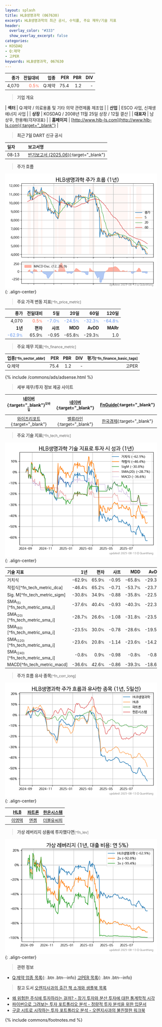 ```yaml
---
layout: splash
title: HLB생명과학 (067630)
excerpt: HLB생명과학의 최근 공시, 수익률, 주요 재무/기술 지표
header:
  overlay_color: "#333"
  show_overlay_excerpt: false
categories:
- KOSDAQ
- Q:제약
- 고PER
keywords: HLB생명과학, 067630
---
```


| **종가** | **전일대비** | **업종** | **PER** | **PBR** | **DIV** |
| -------: | -----------: | -------: | ------: | ------: | ------: |
| 4,070 | <span style="color: tomato">0.5<small>%</small></span> | Q:제약 | 75.4 | 1.2 | - |

<!-- more -->


> **기업 개요**<a id="company"></a>

| <span style="white-space:nowrap;">**섹터**</span> | Q:제약 / 의료용품 및 기타 의약 관련제품 제조업 |
| <span style="white-space:nowrap;">**산업**</span> | ESCO 사업, 신재생에너지 사업 |
| <span style="white-space:nowrap;">**상장**</span> | KOSDAQ / 2008년 11월 25일 상장 / 12월 결산 |
| <span style="white-space:nowrap;">**대표자**</span> | 남상우, 한용해(각자대표) |
| <span style="white-space:nowrap;">**홈페이지**</span> | [http://www.hlb-ls.com](http://www.hlb-ls.com){:target="_blank"} |


> **최근 7일 DART 신규 공시**<a id="dart"></a>

| **일자** |      | **보고서명** |
| :------- | :--- | :----------- |
| 08&#x2011;13 | | [반기보고서 (2025.06)](https://dart.fss.or.kr/dsaf001/main.do?rcpNo=20250813001322){:target="_blank"} |


> **주가 흐름**<a id="price"></a>

![067630](/stock/images/067630.png){: .align-center}


> **주요 가격 변동 지표**<small>[^fn_price_metric]</small>

| **종가** | **전일대비** | **5일** | **20일** | **60일** | **120일** |
| -------: | -----------: | ------: | -------: | -------: | --------: |
| 4,070 | <span style="color: tomato">0.5<small>%</small></span> | <span style="color: cornflowerblue">-7.0<small>%</small></span> | <span style="color: cornflowerblue">-24.5<small>%</small></span> | <span style="color: cornflowerblue">-32.3<small>%</small></span> | <span style="color: cornflowerblue">-64.8<small>%</small></span> |
| **1년** | **편차** | **샤프** | **MDD** | **AvDD** | **MARr** |
| <span style="color: cornflowerblue">-62.9<small>%</small></span> | 65.9<small>%</small> | -0.95 | -65.8<small>%</small> | -29.3<small>%</small> | 1.0 |


> **주요 재무 지표**<small>[^fn_finance_metric]</small>

| **업종**<small>[^fn_sector_abbr]</small> | **PER** | **PBR** | **DIV** | **평가**<small>[^fn_finance_basic_tags]</small> |
| :--------------------------------------- | ------: | ------: | ------: | ----------------------------------------------: |
| Q:제약 | 75.4 | 1.2 | - | 고PER |



{% include /commons/ads/adsense.html %}

> **세부 재무/투자 정보 제공 사이트**

| [네이버](https://m.stock.naver.com/domestic/stock/067630/finance/summary){:target="_blank"}<sup><small>모바일</small></sup> | [네이버](https://finance.naver.com/item/coinfo.naver?code=067630){:target="_blank"} | [FnGuide](https://comp.fnguide.com/SVO2/ASP/SVD_Invest.asp?gicode=A067630&MenuYn=Y){:target="_blank"} |
| :---: | :---: | :---: |
| [와이즈리포트](https://comp.wisereport.co.kr/company/c1040001.aspx?cmp_cd=067630){:target="_blank"} | [밸류라인](https://www.valueline.co.kr/finance/summary/067630){:target="_blank"} | [한국경제](https://markets.hankyung.com/stock/067630/financial-summary){:target="_blank"} |


> **주요 기술 지표**<small>[^fn_tech_metric]</small>


![067630](/stock/images/067630_tech.png){: .align-center}

| **기술 지표** | **1년** | **편차** | **샤프** | **MDD** | **AvDD** |
| :------------ | ------: | -----------: | -------: | ------: | -------: |
| 거치식 | -62.9<small>%</small> | 65.9<small>%</small> | -0.95 | -65.8<small>%</small> | -29.3<small>%</small> |
| 적립식[^fn_tech_metric_dca] | -46.4<small>%</small> | 65.2<small>%</small> | -0.71 | -53.7<small>%</small> | -23.7<small>%</small> |
| Sig. M[^fn_tech_metric_sigm] | -30.8<small>%</small> | 34.9<small>%</small> | -0.88 | -35.8<small>%</small> | -22.5<small>%</small> |
| SMA<small><sub>(5)</sub></small>[^fn_tech_metric_sma_i] | -37.6<small>%</small> | 40.4<small>%</small> | -0.93 | -40.3<small>%</small> | -22.3<small>%</small> |
| SMA<small><sub>(20)</sub></small>[^fn_tech_metric_sma_i] | -28.7<small>%</small> | 26.6<small>%</small> | -1.08 | -31.8<small>%</small> | -23.5<small>%</small> |
| SMA<small><sub>(60)</sub></small>[^fn_tech_metric_sma_i] | -23.5<small>%</small> | 30.0<small>%</small> | -0.78 | -28.6<small>%</small> | -19.5<small>%</small> |
| SMA<small><sub>(120)</sub></small>[^fn_tech_metric_sma_i] | -23.6<small>%</small> | 20.8<small>%</small> | -1.14 | -23.6<small>%</small> | -14.2<small>%</small> |
| SMA<small><sub>(240)</sub></small>[^fn_tech_metric_sma_i] | -0.8<small>%</small> | 0.9<small>%</small> | -0.98 | -0.8<small>%</small> | -0.8<small>%</small> |
| MACD[^fn_tech_metric_macd] | -36.6<small>%</small> | 42.6<small>%</small> | -0.86 | -39.3<small>%</small> | -18.6<small>%</small> |


> **주가 흐름 유사 종목**<a id="corr"></a><small>[^fn_corr_long]</small>

![067630](/stock/images/067630_corr.png){: .align-center}

|       | [HLB](/028300/) | [파트론](/091700/) | [한온시스템](/018880/) |
| :---: | :------------------------------------: | :------------------------------------: | :------------------------------------: |
|       | [이엠텍](/091120/) | [엔켐](/348370/) | [더블유씨피](/393890/) |


> **가상 레버리지 상품에 투자했다면**<a id="2x"></a><small>[^fn_lev]</small>

![067630](/stock/images/067630_2x.png){: .align-center}


> **관련 정보**

- [Q:제약 업종 목록](/stats/sector/kosdaq_업종_제약_종목/){: .btn .btn--info} [고PER 목록](/fn/fn_high_per/){: .btn .btn--info}

> **참고 도서** [오렌지사과의 출간 책 소개와 샘플북 목록](https://kongdori.tistory.com/691)

- [왜 위험한 주식에 투자하라는 걸까? - 장기 투자와 분산 투자에 대한 통계학적 시각](https://kongdori.tistory.com/421)
- [파이썬으로 그려보는 투자 포트폴리오 분석  - 정량적 투자 분석을 위한 입문서](https://kongdori.tistory.com/643)
- [구글 시트로 시작하는 투자 포트폴리오 분석 - 오렌지사과의 불친절한 워크북](https://kongdori.tistory.com/449)


{% include commons/footnotes.md %}
